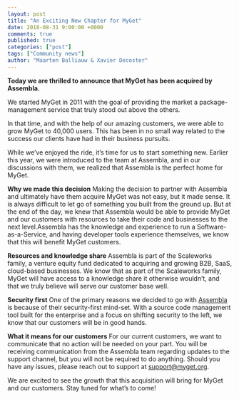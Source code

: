 ```yaml
---
layout: post
title: "An Exciting New Chapter for MyGet"
date: 2018-08-31 9:00:00 +0000
comments: true
published: true
categories: ["post"]
tags: ["Community news"]
author: "Maarten Balliauw & Xavier Decoster"
---
```


**Today we are thrilled to announce that MyGet has been acquired by Assembla.** 

We started MyGet in 2011 with the goal of providing the market a package-management service that truly stood out above the others. 

In that time, and with the help of our amazing customers, we were able to grow MyGet to 40,000 users. This has been in no small way related to the success our clients have had in their business pursuits.

While we’ve enjoyed the ride, it’s time for us to start something new. Earlier this year, we were introduced to the team at Assembla, and in our discussions with them, we realized that Assembla is the perfect home for MyGet. 

**Why we made this decision** 
Making the decision to partner with Assembla and ultimately have them acquire MyGet was not easy, but it made sense. It is always difficult to let go of something you built from the ground up. But at the end of the day, we knew that Assembla would be able to provide MyGet and our customers with resources to take their code and businesses to the next level.Assembla has the knowledge and experience to run a Software-as-a-Service, and having developer tools experience themselves, we know that this will benefit MyGet customers.

**Resources and knowledge share**
Assembla is part of the Scaleworks family, a venture equity fund dedicated to acquiring and growing B2B, SaaS, cloud-based businesses. We know that as part of the Scaleworks family, MyGet will have access to a knowledge share it otherwise wouldn’t, and that we truly believe will serve our customer base well. 

**Security first** 
One of the primary reasons we decided to go with [Assembla](https://www.assembla.com/home?utm_medium=Blog&utm_source=Myget-site&utm_campaign=18-MyGet-Founder-Blog&lt=Trial&ltd=webpage-Homepage-MyGet-Founder) is because of their security-first mind-set.  With a source code management tool built for the enterprise and a focus on shifting security to the left, we know that our customers will be in good hands. 

**What it means for our customers** 
For our current customers, we want to communicate that no action will be needed on your part. You will be receiving communication from the Assembla team regarding updates to the support channel, but you will not be required to do anything. Should you have any issues, please reach out to support at [support@myget.org](mailto:support@myget.org).

We are excited to see the growth that this acquisition will bring for MyGet and our customers. 
Stay tuned for what’s to come! 
